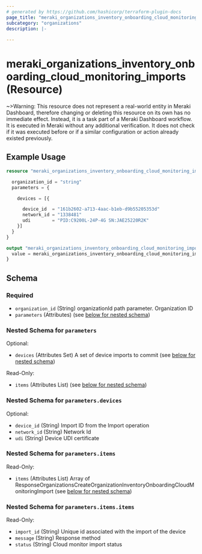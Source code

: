 ```yaml
---
# generated by https://github.com/hashicorp/terraform-plugin-docs
page_title: "meraki_organizations_inventory_onboarding_cloud_monitoring_imports Resource - terraform-provider-meraki"
subcategory: "organizations"
description: |-
  
---
```


# meraki_organizations_inventory_onboarding_cloud_monitoring_imports (Resource)



~>Warning: This resource does not represent a real-world entity in Meraki Dashboard, therefore changing or deleting this resource on its own has no immediate effect. Instead, it is a task part of a Meraki Dashboard workflow. It is executed in Meraki without any additional verification. It does not check if it was executed before or if a similar configuration or action 
already existed previously.


## Example Usage

```terraform
resource "meraki_organizations_inventory_onboarding_cloud_monitoring_imports" "example" {

  organization_id = "string"
  parameters = {

    devices = [{

      device_id  = "161b2602-a713-4aac-b1eb-d9b55205353d"
      network_id = "1338481"
      udi        = "PID:C9200L-24P-4G SN:JAE25220R2K"
    }]
  }
}

output "meraki_organizations_inventory_onboarding_cloud_monitoring_imports_example" {
  value = meraki_organizations_inventory_onboarding_cloud_monitoring_imports.example
}
```

<!-- schema generated by tfplugindocs -->
## Schema

### Required

- `organization_id` (String) organizationId path parameter. Organization ID
- `parameters` (Attributes) (see [below for nested schema](#nestedatt--parameters))

<a id="nestedatt--parameters"></a>
### Nested Schema for `parameters`

Optional:

- `devices` (Attributes Set) A set of device imports to commit (see [below for nested schema](#nestedatt--parameters--devices))

Read-Only:

- `items` (Attributes List) (see [below for nested schema](#nestedatt--parameters--items))

<a id="nestedatt--parameters--devices"></a>
### Nested Schema for `parameters.devices`

Optional:

- `device_id` (String) Import ID from the Import operation
- `network_id` (String) Network Id
- `udi` (String) Device UDI certificate


<a id="nestedatt--parameters--items"></a>
### Nested Schema for `parameters.items`

Read-Only:

- `items` (Attributes List) Array of ResponseOrganizationsCreateOrganizationInventoryOnboardingCloudMonitoringImport (see [below for nested schema](#nestedatt--parameters--items--items))

<a id="nestedatt--parameters--items--items"></a>
### Nested Schema for `parameters.items.items`

Read-Only:

- `import_id` (String) Unique id associated with the import of the device
- `message` (String) Response method
- `status` (String) Cloud monitor import status
